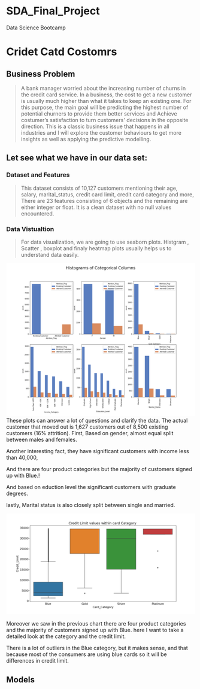 # SDA_Final_Project
Data Science Bootcamp 

# Cridet Catd Costomrs

## Business Problem 

>A bank manager worried about the increasing number of churns in the credit card service. In a business, the cost to get a new customer is usually much higher than what it takes to keep an existing one. For this purpose, the main goal will be predicting the highest number of potential churners to provide them better services and Achieve costumer’s satisfaction to turn customers' decisions in the opposite direction.
This is a classic business issue that happens in all industries and I will explore the customer behaviours to get more insights as well as applying the predictive modelling.

## Let see what we have in our data set:

### Dataset and Features
>This dataset consists of 10,127 customers mentioning their age, salary, marital_status, credit card limit, credit card category and more, There are 23 features consisting of 6 objects and the remaining are either integer or float. It is a clean dataset with no null values encountered.


### Data Vistualtion
>For data visualization, we are going to use seaborn plots. Histgram , Scatter , boxplot and finaly heatmap plots usually helps us to understand data easily.


![image](https://github.com/SarahAlhugail/SDA_Final_Project/blob/main/Image/cat.png)
These plots can answer a lot of questions and clarify the data. The actual customer that moved out is 1,627 customers out of 8,500 existing customers (16% attrition). First, Based on gender, almost equal split between males and females.

Another interesting fact, they have significant customers with income less than 40,000,

And there are four product categories but the majority of customers signed up with Blue.!

And based on eduction level the significant customers with graduate degrees.

lastly, Marital status is also closely split between single and married.


![image](https://github.com/SarahAlhugail/SDA_Final_Project/blob/main/Image/box.png)


Moreover we saw in the previous chart there are four product categories and the majority of customers signed up with Blue. here I want to take a detailed look at the category and the credit limit.

There is a lot of outliers in the Blue category, but it makes sense, and that because most of the consumers are using blue cards so it will be differences in credit limit.










## Models 
